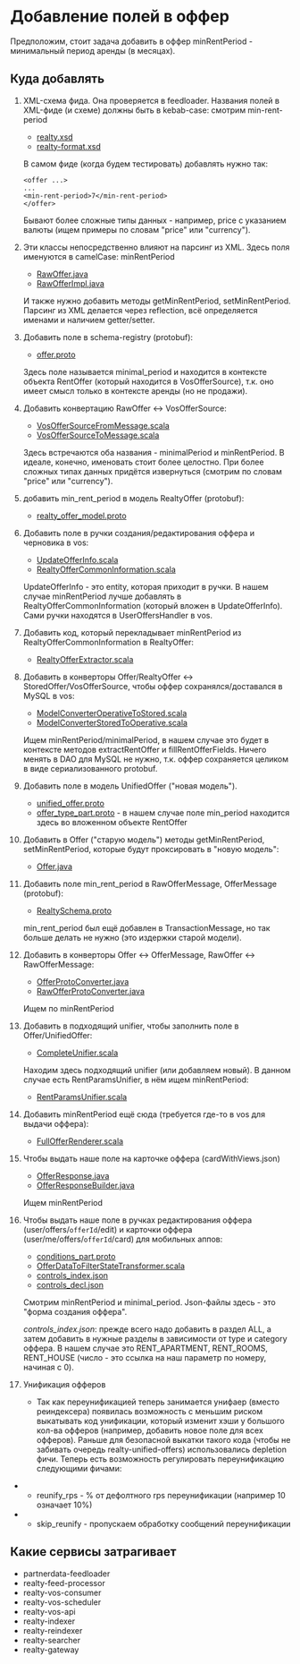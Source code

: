 # Добавление полей в оффер
Предположим, стоит задача добавить в оффер minRentPeriod - минимальный период аренды (в месяцах).

## Куда добавлять
1. XML-схема фида. Она проверяется в feedloader. Названия полей в XML-фиде (и схеме) должны быть в kebab-case: смотрим min-rent-period
   * [realty.xsd](https://a.yandex-team.ru/arcadia/classifieds/realty/feedloader/partnerdata-feedloader/src/main/resources/xsd/realty.xsd)
   * [realty-format.xsd](https://a.yandex-team.ru/arcadia/classifieds/realty/scripts/commercial-realty/feedformat/realty-format.xsd)

    В самом фиде (когда будем тестировать) добавлять нужно так:
    ```
    <offer ...>
    ...
    <min-rent-period>7</min-rent-period>
    </offer>
    ```

    Бывают более сложные типы данных - например, price с указанием валюты (ищем примеры по словам "price" или "currency").


2. Эти классы непосредственно влияют на парсинг из XML. Здесь поля именуются в camelCase: minRentPeriod
   * [RawOffer.java](https://a.yandex-team.ru/arcadia/classifieds/realty/realty-model/src/main/java/ru/yandex/realty/model/raw/RawOffer.java)
   * [RawOfferImpl.java](https://a.yandex-team.ru/arcadia/classifieds/realty/realty-model/src/main/java/ru/yandex/realty/model/raw/RawOfferImpl.java)

    И также нужно добавить методы getMinRentPeriod, setMinRentPeriod. Парсинг из XML делается через reflection, всё определяется именами и наличием getter/setter.


3. Добавить поле в schema-registry (protobuf):
   * [offer.proto](https://a.yandex-team.ru/arcadia/classifieds/schema-registry/proto/realty/offer/vos/offer.proto)

    Здесь поле называется minimal_period и находится в контексте объекта RentOffer (который находится в VosOfferSource), т.к. оно имеет смысл только в контексте аренды (но не продажи).


4. Добавить конвертацию RawOffer <-> VosOfferSource:
   * [VosOfferSourceFromMessage.scala](https://a.yandex-team.ru/arcadia/classifieds/realty/realty-common/src/main/scala/ru/yandex/realty/converters/vos/VosOfferSourceFromMessage.scala)
   * [VosOfferSourceToMessage.scala](https://a.yandex-team.ru/arcadia/classifieds/realty/realty-common/src/main/scala/ru/yandex/realty/converters/vos/VosOfferSourceToMessage.scala)

    Здесь встречаются оба названия - minimalPeriod и minRentPeriod. В идеале, конечно, именовать стоит более целостно. При более сложных типах данных придётся извернуться (смотрим по словам "price" или "currency").


5. добавить min_rent_period в модель RealtyOffer (protobuf):
   * [realty_offer_model.proto](https://a.yandex-team.ru/arcadia/classifieds/realty/vos2/vos2-model-proto/src/main/proto/realty/realty_offer_model.proto)


6. Добавить поле в ручки создания/редактирования оффера и черновика в vos:
   * [UpdateOfferInfo.scala](https://a.yandex-team.ru/arcadia/classifieds/realty/vos2/realty-vos-api/src/main/scala/ru/yandex/vos2/api/model/UpdateOfferInfo.scala)
   * [RealtyOfferCommonInformation.scala](https://a.yandex-team.ru/arcadia/classifieds/realty/vos2/realty-vos-api/src/main/scala/ru/yandex/vos2/api/model/RealtyOfferCommonInformation.scala)

   UpdateOfferInfo - это entity, которая приходит в ручки. В нашем случае minRentPeriod лучше добавлять в RealtyOfferCommonInformation (который вложен в UpdateOfferInfo). Сами ручки находятся в UserOffersHandler в vos.


7. Добавить код, который перекладывает minRentPeriod из RealtyOfferCommonInformation в RealtyOffer:
   * [RealtyOfferExtractor.scala](https://a.yandex-team.ru/arcadia/classifieds/realty/vos2/realty-vos-api/src/main/scala/ru/yandex/vos2/api/directives/utils/RealtyOfferExtractor.scala)


8. Добавить в конверторы Offer/RealtyOffer <-> StoredOffer/VosOfferSource, чтобы оффер сохранялся/доставалcя в MySQL в vos:
   * [ModelConverterOperativeToStored.scala](https://a.yandex-team.ru/arcadia/classifieds/realty/vos2/vos2-realty-core/src/main/scala/ru/yandex/vos2/realty/dao/offers/converter/ModelConverterOperativeToStored.scala)
   * [ModelConverterStoredToOperative.scala](https://a.yandex-team.ru/arcadia/classifieds/realty/vos2/vos2-realty-core/src/main/scala/ru/yandex/vos2/realty/dao/offers/converter/ModelConverterStoredToOperative.scala)

    Ищем minRentPeriod/minimalPeriod, в нашем случае это будет в контексте методов extractRentOffer и fillRentOfferFields. Ничего менять в DAO для MySQL не нужно, т.к. оффер сохраняется целиком в виде сериализованного protobuf.


9. Добавить поле в модель UnifiedOffer ("новая модель").
   * [unified_offer.proto](https://a.yandex-team.ru/arcadia/classifieds/schema-registry/proto/realty/offer/unified_offer.proto)
   * [offer_type_part.proto](https://a.yandex-team.ru/arcadia/classifieds/schema-registry/proto/realty/offer/unified_offer_parts/offer_type_part.proto) - в нашем случае поле min_period находится здесь во вложенном объекте RentOffer


10. Добавить в Offer ("старую модель") методы getMinRentPeriod, setMinRentPeriod, которые будут проксировать в "новую модель":
    * [Offer.java](https://a.yandex-team.ru/arcadia/classifieds/realty/realty-model/src/main/java/ru/yandex/realty/model/offer/Offer.java)


11. Добавить поле min_rent_period в RawOfferMessage, OfferMessage (protobuf):
    * [RealtySchema.proto](https://a.yandex-team.ru/arcadia/classifieds/realty/realty-model/src/main/proto/RealtySchema.proto)

    min_rent_period был ещё добавлен в TransactionMessage, но так больше делать не нужно (это издержки старой модели).


12. Добавить в конверторы Offer <-> OfferMessage, RawOffer <-> RawOfferMessage:
    * [OfferProtoConverter.java](https://a.yandex-team.ru/arcadia/classifieds/realty/realty-model/src/main/java/ru/yandex/realty/model/serialization/OfferProtoConverter.java)
    * [RawOfferProtoConverter.java](https://a.yandex-team.ru/arcadia/classifieds/realty/realty-model/src/main/java/ru/yandex/realty/model/serialization/RawOfferProtoConverter.java)

    Ищем по minRentPeriod


13. Добавить в подходящий unifier, чтобы заполнить поле в Offer/UnifiedOffer:
    * [CompleteUnifier.scala](https://a.yandex-team.ru/arcadia/classifieds/realty/realty3-indexer-common/src/main/scala/ru/yandex/realty/unifier/CompleteUnifier.scala)

    Находим здесь подходящий unifier (или добавляем новый). В данном случае есть RentParamsUnifier, в нём ищем minRentPeriod:
    * [RentParamsUnifier.scala](https://a.yandex-team.ru/arcadia/classifieds/realty/realty3-indexer-common/src/main/scala/ru/yandex/realty/unifier/RentParamsUnifier.scala)


14. Добавить minRentPeriod ещё сюда (требуется где-то в vos для выдачи оффера):
    * [FullOfferRenderer.scala](https://a.yandex-team.ru/arcadia/classifieds/realty/vos2/vos2-realty-core/src/main/scala/ru/yandex/vos2/realty/api/rendering/FullOfferRenderer.scala)


15. Чтобы выдать наше поле на карточке оффера (cardWithViews.json)
    * [OfferResponse.java](https://a.yandex-team.ru/arcadia/classifieds/realty/realty-searcher/src/main/java/ru/yandex/realty/searcher/response/OfferResponse.java)
    * [OfferResponseBuilder.java](https://a.yandex-team.ru/arcadia/classifieds/realty/realty-searcher/src/main/java/ru/yandex/realty/searcher/response/builders/OfferResponseBuilder.java)

    Ищем minRentPeriod


16. Чтобы выдать наше поле в ручках редактирования оффера (user/offers/`offerId`/edit) и карточки оффера (user/me/offers/`offerId`/card) для мобильных аппов:
    * [conditions_part.proto](https://a.yandex-team.ru/arcadia/classifieds/schema-registry/proto/realty/offer/unified_offer_parts/conditions_part.proto)
    * [OfferDataToFilterStateTransformer.scala](https://a.yandex-team.ru/arcadia/classifieds/realty/realty-gateway/src/main/scala/ru/yandex/realty/transformers/OfferDataToFilterStateTransformer.scala)
    * [controls_index.json](https://a.yandex-team.ru/arcadia/classifieds/realty/realty-gateway/src/main/resources/controls_index.json)
    * [controls_decl.json](https://a.yandex-team.ru/arcadia/classifieds/realty/realty-gateway/src/main/resources/controls_decl.json)

    Смотрим minRentPeriod и minimal_period. Json-файлы здесь - это "форма создания оффера".

    _controls_index.json_: прежде всего надо добавить в раздел ALL, а затем добавить в нужные разделы в зависимости от type и category оффера.
    В нашем случае это RENT_APARTMENT, RENT_ROOMS, RENT_HOUSE (число - это ссылка на наш параметр по номеру, начиная с 0).


17. Унификация офферов
    * Так как переунификацией теперь занимается унифаер (вместо реиндексера) появилась возможность с меньшим риском выкатывать код унификации, который изменит хэши у большого кол-ва офферов (например, добавить новое поле для всех офферов).
    Раньше для безопасной выкатки такого кода (чтобы не забивать очередь realty-unified-offers) использовались depletion фичи.
    Теперь есть возможность регулировать переунификацию следующими фичами:
* - reunify_rps - % от дефолтного rps переунификации (например 10 означает 10%)
* - skip_reunify - пропускаем обработку сообщений переунификации

## Какие сервисы затрагивает
* partnerdata-feedloader
* realty-feed-processor
* realty-vos-consumer
* realty-vos-scheduler
* realty-vos-api
* realty-indexer
* realty-reindexer
* realty-searcher
* realty-gateway
